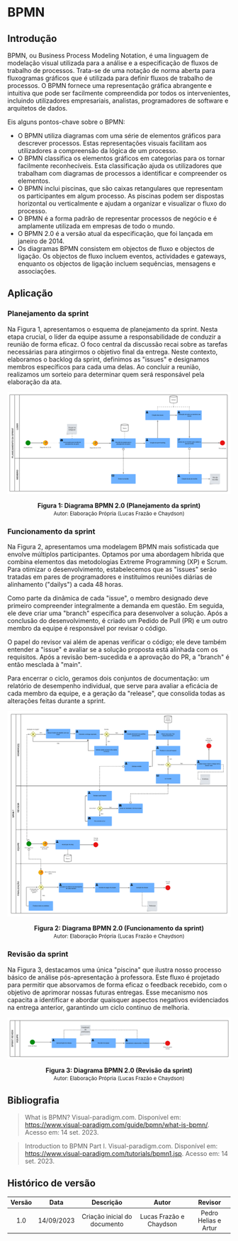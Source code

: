 # BPMN

## Introdução

BPMN, ou Business Process Modeling Notation, é uma linguagem de modelação visual utilizada para a análise e a especificação de fluxos de trabalho de processos. Trata-se de uma notação de norma aberta para fluxogramas gráficos que é utilizada para definir fluxos de trabalho de processos. O BPMN fornece uma representação gráfica abrangente e intuitiva que pode ser facilmente compreendida por todos os intervenientes, incluindo utilizadores empresariais, analistas, programadores de software e arquitetos de dados.

Eis alguns pontos-chave sobre o BPMN:

- O BPMN utiliza diagramas com uma série de elementos gráficos para descrever processos. Estas representações visuais facilitam aos utilizadores a compreensão da lógica de um processo.
- O BPMN classifica os elementos gráficos em categorias para os tornar facilmente reconhecíveis. Esta classificação ajuda os utilizadores que trabalham com diagramas de processos a identificar e compreender os elementos.
- O BPMN inclui piscinas, que são caixas retangulares que representam os participantes em algum processo. As piscinas podem ser dispostas horizontal ou verticalmente e ajudam a organizar e visualizar o fluxo do processo.
- O BPMN é a forma padrão de representar processos de negócio e é amplamente utilizada em empresas de todo o mundo.
- O BPMN 2.0 é a versão atual da especificação, que foi lançada em janeiro de 2014.
- Os diagramas BPMN consistem em objectos de fluxo e objectos de ligação. Os objectos de fluxo incluem eventos, actividades e gateways, enquanto os objectos de ligação incluem sequências, mensagens e associações.

## Aplicação

### Planejamento da sprint

Na Figura 1, apresentamos o esquema de planejamento da sprint. Nesta etapa crucial, o líder da equipe assume a responsabilidade de conduzir a reunião de forma eficaz. O foco central da discussão recai sobre as tarefas necessárias para atingirmos o objetivo final da entrega. Neste contexto, elaboramos o backlog da sprint, definimos as "issues" e designamos membros específicos para cada uma delas. Ao concluir a reunião, realizamos um sorteio para determinar quem será responsável pela elaboração da ata.

<div style="text-align: center">

![planejamento_sprint](../imagens/bpmn/planejamento.png)

</div>

<figcaption style="text-align: center">
    <b>Figura 1: Diagrama BPMN 2.0 (Planejamento da sprint)</b>
    <br/><small>Autor: Elaboração Própria (Lucas Frazão e Chaydson)</small>
</figcaption>

### Funcionamento da sprint

Na Figura 2, apresentamos uma modelagem BPMN mais sofisticada que envolve múltiplos participantes. Optamos por uma abordagem híbrida que combina elementos das metodologias Extreme Programming (XP) e Scrum. Para otimizar o desenvolvimento, estabelecemos que as "issues" serão tratadas em pares de programadores e instituímos reuniões diárias de alinhamento ("dailys") a cada 48 horas.

Como parte da dinâmica de cada "issue", o membro designado deve primeiro compreender integralmente a demanda em questão. Em seguida, ele deve criar uma "branch" específica para desenvolver a solução. Após a conclusão do desenvolvimento, é criado um Pedido de Pull (PR) e um outro membro da equipe é responsável por revisar o código.

O papel do revisor vai além de apenas verificar o código; ele deve também entender a "issue" e avaliar se a solução proposta está alinhada com os requisitos. Após a revisão bem-sucedida e a aprovação do PR, a "branch" é então mesclada à "main".

Para encerrar o ciclo, geramos dois conjuntos de documentação: um relatório de desempenho individual, que serve para avaliar a eficácia de cada membro da equipe, e a geração da "release", que consolida todas as alterações feitas durante a sprint.

<div style="text-align: center">

![planejamento_sprint](../imagens/bpmn/rodagem.png)

</div>

<figcaption style="text-align: center">
    <b>Figura 2: Diagrama BPMN 2.0 (Funcionamento da sprint)</b>
    <br/><small>Autor: Elaboração Própria (Lucas Frazão e Chaydson)</small>
</figcaption>

### Revisão da sprint

Na Figura 3, destacamos uma única "piscina" que ilustra nosso processo básico de análise pós-apresentação à professora. Este fluxo é projetado para permitir que absorvamos de forma eficaz o feedback recebido, com o objetivo de aprimorar nossas futuras entregas. Esse mecanismo nos capacita a identificar e abordar quaisquer aspectos negativos evidenciados na entrega anterior, garantindo um ciclo contínuo de melhoria.

<div style="text-align: center">

![planejamento_sprint](../imagens/bpmn/revisao.png)

</div>

<figcaption style="text-align: center">
    <b>Figura 3: Diagrama BPMN 2.0 (Revisão da sprint)</b>
    <br/><small>Autor: Elaboração Própria (Lucas Frazão e Chaydson)</small>
</figcaption>

## Bibliografia

> What is BPMN? Visual-paradigm.com. Disponível em: <https://www.visual-paradigm.com/guide/bpmn/what-is-bpmn/>. Acesso em: 14 set. 2023.

> Introduction to BPMN Part I. Visual-paradigm.com. Disponível em: <https://www.visual-paradigm.com/tutorials/bpmn1.jsp>. Acesso em: 14 set. 2023.

## Histórico de versão

| Versão |    Data    |          Descrição           |          Autor          |       Revisor        |
| :----: | :--------: | :--------------------------: | :---------------------: | :------------------: |
|  1.0   | 14/09/2023 | Criação inicial do documento | Lucas Frazão e Chaydson | Pedro Helias e Artur |
